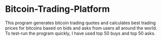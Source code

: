 # Bitcoin-Trading-Platform
This program generates bitcoin trading quotes and calculates best trading prices for bitcoins based on bids and asks from users all around the world. To test-run the program quickly, I have used top 50 buys and top 50 asks.
